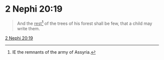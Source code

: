 # 2 Nephi 20:19

> And the <u>rest</u>[^a] of the trees of his forest shall be few, that a child may write them.

[2 Nephi 20:19](https://www.churchofjesuschrist.org/study/scriptures/bofm/2-ne/20?lang=eng&id=p19#p19)


[^a]: IE the remnants of the army of Assyria.  
